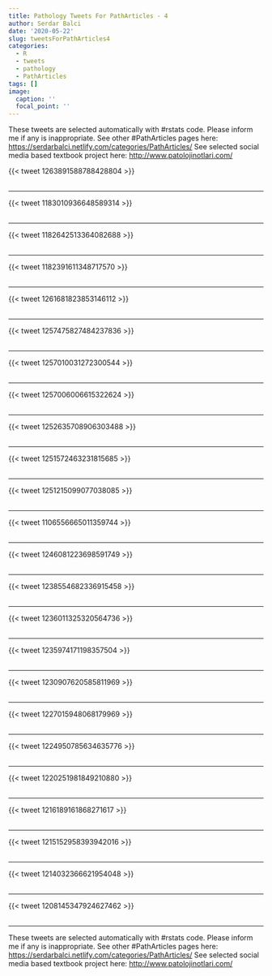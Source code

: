 ```yaml
---
title: Pathology Tweets For PathArticles - 4
author: Serdar Balci
date: '2020-05-22'
slug: tweetsForPathArticles4
categories:
  - R
  - tweets
  - pathology
  - PathArticles
tags: []
image:
  caption: ''
  focal_point: ''
---
```



These tweets are selected automatically with #rstats code. Please inform me if any is inappropriate.
See other #PathArticles pages here: https://serdarbalci.netlify.com/categories/PathArticles/ 
See selected social media based textbook project here: http://www.patolojinotlari.com/

{{< tweet 1263891588788428804 >}}
<br>
<br>
<hr>
{{< tweet 1183010936648589314 >}}
<br>
<br>
<hr>
{{< tweet 1182642513364082688 >}}
<br>
<br>
<hr>
{{< tweet 1182391611348717570 >}}
<br>
<br>
<hr>
{{< tweet 1261681823853146112 >}}
<br>
<br>
<hr>
{{< tweet 1257475827484237836 >}}
<br>
<br>
<hr>
{{< tweet 1257010031272300544 >}}
<br>
<br>
<hr>
{{< tweet 1257006006615322624 >}}
<br>
<br>
<hr>
{{< tweet 1252635708906303488 >}}
<br>
<br>
<hr>
{{< tweet 1251572463231815685 >}}
<br>
<br>
<hr>
{{< tweet 1251215099077038085 >}}
<br>
<br>
<hr>
{{< tweet 1106556665011359744 >}}
<br>
<br>
<hr>
{{< tweet 1246081223698591749 >}}
<br>
<br>
<hr>
{{< tweet 1238554682336915458 >}}
<br>
<br>
<hr>
{{< tweet 1236011325320564736 >}}
<br>
<br>
<hr>
{{< tweet 1235974171198357504 >}}
<br>
<br>
<hr>
{{< tweet 1230907620585811969 >}}
<br>
<br>
<hr>
{{< tweet 1227015948068179969 >}}
<br>
<br>
<hr>
{{< tweet 1224950785634635776 >}}
<br>
<br>
<hr>
{{< tweet 1220251981849210880 >}}
<br>
<br>
<hr>
{{< tweet 1216189161868271617 >}}
<br>
<br>
<hr>
{{< tweet 1215152958393942016 >}}
<br>
<br>
<hr>
{{< tweet 1214032366621954048 >}}
<br>
<br>
<hr>
{{< tweet 1208145347924627462 >}}
<br>
<br>
<hr>


These tweets are selected automatically with #rstats code. Please inform me if any is inappropriate.
See other #PathArticles pages here: https://serdarbalci.netlify.com/categories/PathArticles/ 
See selected social media based textbook project here: http://www.patolojinotlari.com/

